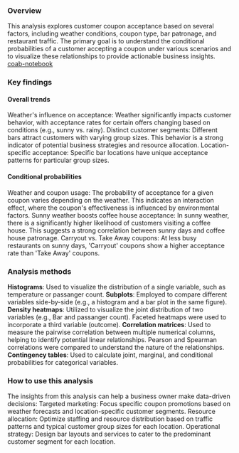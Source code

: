 ### Overview
This analysis explores customer coupon acceptance based on several factors, including weather conditions, coupon type, bar patronage, and restaurant traffic. The primary goal is to understand the conditional probabilities of a customer accepting a coupon under various scenarios and to visualize these relationships to provide actionable business insights.
[coab-notebook](https://colab.research.google.com/github/patisankar/customer-coupon-acceptance/blob/main/module5_dirver_coupon_eda.ipynb)
### Key findings
#### Overall trends
Weather's influence on acceptance: Weather significantly impacts customer behavior, with acceptance rates for certain offers changing based on conditions (e.g., sunny vs. rainy).
Distinct customer segments: Different bars attract customers with varying group sizes. This behavior is a strong indicator of potential business strategies and resource allocation.
Location-specific acceptance: Specific bar locations have unique acceptance patterns for particular group sizes.
#### Conditional probabilities
Weather and coupon usage: The probability of acceptance for a given coupon varies depending on the weather. This indicates an interaction effect, where the coupon's effectiveness is influenced by environmental factors.
Sunny weather boosts coffee house acceptance: In sunny weather, there is a significantly higher likelihood of customers visiting a coffee house. This suggests a strong correlation between sunny days and coffee house patronage.
Carryout vs. Take Away coupons: At less busy restaurants on sunny days, 'Carryout' coupons show a higher acceptance rate than 'Take Away' coupons.
### Analysis methods
**Histograms**: Used to visualize the distribution of a single variable, such as temperature or passanger count.
**Subplots**: Employed to compare different variables side-by-side (e.g., a histogram and a bar plot in the same figure).
**Density heatmaps**: Utilized to visualize the joint distribution of two variables (e.g., Bar and passanger count). Faceted heatmaps were used to incorporate a third variable (outcome).
**Correlation matrices**: Used to measure the pairwise correlation between multiple numerical columns, helping to identify potential linear relationships. Pearson and Spearman correlations were compared to understand the nature of the relationships.
**Contingency tables**: Used to calculate joint, marginal, and conditional probabilities for categorical variables.
### How to use this analysis
The insights from this analysis can help a business owner make data-driven decisions:
Targeted marketing: Focus specific coupon promotions based on weather forecasts and location-specific customer segments.
Resource allocation: Optimize staffing and resource distribution based on traffic patterns and typical customer group sizes for each location.
Operational strategy: Design bar layouts and services to cater to the predominant customer segment for each location.
